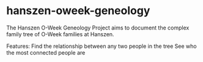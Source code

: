 # hanszen-oweek-geneology
The Hanszen O-Week Geneology Project aims to document the complex family tree of O-Week families at Hanszen.

Features:
Find the relationship between any two people in the tree
See who the most connected people are

